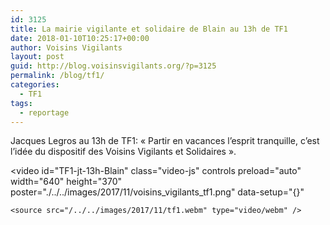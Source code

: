 ```yaml
---
id: 3125
title: La mairie vigilante et solidaire de Blain au 13h de TF1
date: 2018-01-10T10:25:17+00:00
author: Voisins Vigilants
layout: post
guid: http://blog.voisinsvigilants.org/?p=3125
permalink: /blog/tf1/    
categories:
  - TF1
tags:
  - reportage
---
```

Jacques Legros au 13h de TF1: &laquo;&nbsp;Partir en vacances l&rsquo;esprit tranquille, c&rsquo;est l&rsquo;idée du dispositif des Voisins Vigilants et Solidaires&nbsp;&raquo;. 
  

<video
    id="TF1-jt-13h-Blain"
    class="video-js"
    controls
    preload="auto"
    width="640"
    height="370"
    poster="./../../images/2017/11/voisins_vigilants_tf1.png"
    data-setup="{}"
  >
    <source src="/../../images/2017/11/tf1.webm" type="video/webm" />    
</video>
